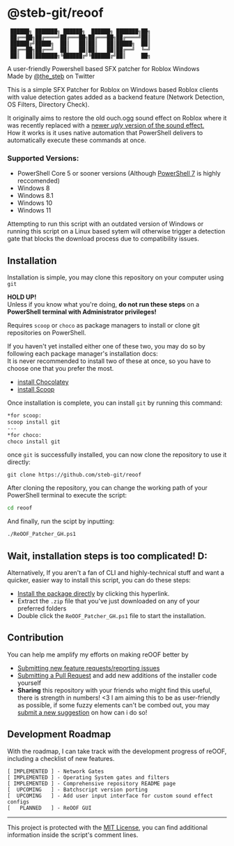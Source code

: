 # @steb-git/reoof
    
     ██████╗ ███████╗ ██████╗  ██████╗ ███████╗██╗
     ██╔══██╗██╔════╝██╔═══██╗██╔═══██╗██╔════╝██║
     ██████╔╝█████╗  ██║   ██║██║   ██║█████╗  ██║
     ██╔══██╗██╔══╝  ██║   ██║██║   ██║██╔══╝  ╚═╝
     ██║  ██║███████╗╚██████╔╝╚██████╔╝██║     ██╗

A user-friendly Powershell based SFX patcher for Roblox Windows  
Made by [@the_steb](https://twitter.com/the_steb) on Twitter

This is a simple SFX Patcher for Roblox on Windows based Roblox clients with value detection gates added as a backend feature (Network Detection, OS Filters, Directory Check).

It originally aims to restore the old ouch.ogg sound effect on Roblox where it was recently replaced with a [newer *ugly* version of the sound effect.](https://www.youtube.com/watch?v=rok4FpHzZ20)  
How it works is it uses native automation that PowerShell delivers to automatically execute these commands at once.

### Supported Versions:
* PowerShell Core 5 or sooner versions (Although [PowerShell 7](https://docs.microsoft.com/en-us/powershell/scripting/install/installing-powershell-on-windows?view=powershell-7.2#winget) is highly reccomended)
* Windows 8
* Windows 8.1
* Windows 10
* Windows 11  

Attempting to run this script with an outdated version of Windows or running this script on a Linux based sytem will otherwise trigger a detection gate that blocks the download process due to compatibility issues.

## Installation

Installation is simple, you may clone this repository on your computer using `git`  
 
**HOLD UP!**  
 Unless if you know what you're doing, __do not run these steps__ on a __PowerShell terminal with Administrator privileges!__ 

Requires `scoop` or `choco` as  package managers to install or clone git repositories on PowerShell.

If you haven't yet installed either one of these two, you may do so by following each package manager's installation docs:  
It is never recommended to install two of these at once, so you have to choose one that you prefer the most.
* [install Chocolatey](https://chocolatey.org/install)
* [install Scoop](https://scoop.sh/)

Once installation is complete, you can install `git` by running this command:

```bash
*for scoop:
scoop install git
---
*for choco:
choco install git
```
once `git` is successfully installed, you can now clone the repository to use it directly:
```git
git clone https://github.com/steb-git/reoof
```
After cloning the repository, you can change the working path of your PowerShell terminal to execute the script:
```bash
cd reoof
```
And finally, run the scipt by inputting:
```bash
./ReOOF_Patcher_GH.ps1
```

## Wait, installation steps is too complicated! D:
Alternatively, If you aren't a fan of CLI and highly-technical stuff and want a quicker, easier way to install this script, you can do these steps:
* [Install the package directly](https://github.com/steb-git/reoof/archive/refs/heads/main.zip) by clicking this hyperlink.
* Extract the `.zip` file that you've just downloaded on any of your preferred folders
* Double click the `ReOOF_Patcher_GH.ps1` file to start the installation.

## Contribution
You can help me amplify my efforts on making reOOF better by 
* [Submitting new feature requests/reporting issues](https://github.com/steb-git/reoof/issues/new)
* [Submitting a Pull Request](https://github.com/steb-git/reoof/compare) and add new additions of the installer code yourself
* **Sharing** this repository with your friends who might find this useful, there is strength in numbers! <3
I am aiming this to be as user-friendly as possible, if some fuzzy elements can't be combed out, you may [submit a new suggestion](https://github.com/steb-git/reoof/issues) on how can i do so!

## Development Roadmap
With the roadmap, I can take track with the development progress of reOOF, including a checklist of new features.
  ```grub
  [ IMPLEMENTED ] - Network Gates
  [ IMPLEMENTED ] - Operating System gates and filters
  [ IMPLEMENTED ] - Comprehensive repository README page
  [  UPCOMING   ] - Batchscript version porting
  [  UPCOMING   ] - Add user input interface for custom sound effect configs
  [   PLANNED   ] - ReOOF GUI
  ```
___
This project is protected with the [MIT License](https://github.com/steb-git/reoof/blob/main/LICENSE), you can find additional information inside the script's comment lines.
